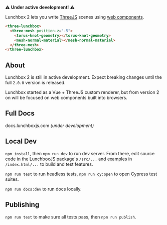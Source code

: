 ⚠️ **Under active development!** ⚠️

Lunchbox 2 lets you write [ThreeJS](https://threejs.org/) scenes using [web components](https://developer.mozilla.org/en-US/docs/Web/API/Web_components).

```html
<three-lunchbox>
  <three-mesh position-z="-5">
    <torus-knot-geometry></torus-knot-geometry>
    <mesh-normal-material></mesh-normal-material>
  </three-mesh>
</three-lunchbox>
```

## About

Lunchbox 2 is still in active development. Expect breaking changes until the full `2.0.0` version is released.

Lunchbox started as a Vue + ThreeJS custom renderer, but from version 2 on will be focused on web components built into browsers.

## Full Docs

docs.lunchboxjs.com _(under development)_

## Local Dev

`npm install`, then `npm run dev` to run dev server. From there, edit source code in the LunchboxJS package's `/src/...` and examples in `/index.html/...` to build and test features.

`npm run test` to run headless tests, `npm run cy:open` to open Cypress test suites.

`npm run docs:dev` to run docs locally.

## Publishing

`npm run test` to make sure all tests pass, then `npm run publish`.
